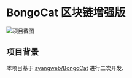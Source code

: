 
# BongoCat 区块链增强版

![项目截图](screenshot.png)

## 项目背景

本项目基于 [ayangweb/BongoCat](https://github.com/ayangweb/BongoCat) 进行二次开发.
